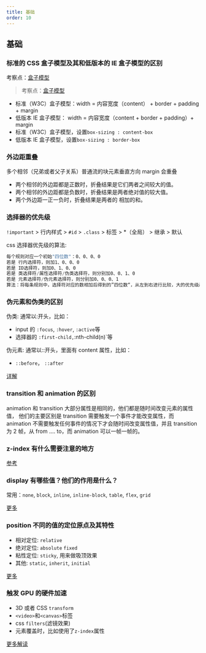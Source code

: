 ```yaml
---
title: 基础
order: 10
---
```


## 基础

### 标准的 CSS 盒子模型及其和低版本的 IE 盒子模型的区别

<Alert type="info">考察点：[盒子模型](https://developer.mozilla.org/zh-CN/docs/Learn/CSS/Building_blocks/The_box_model)</Alert>

> 考察点：[盒子模型](https://developer.mozilla.org/zh-CN/docs/Learn/CSS/Building_blocks/The_box_model)

-   标准（W3C）盒子模型：width = 内容宽度（content） + border + padding + margin
-   低版本 IE 盒子模型： width = 内容宽度（content + border + padding）+ margin
-   标准（W3C）盒子模型，设置`box-sizing : content-box`
-   低版本 IE 盒子模型，设置`box-sizing : border-box`

### 外边距重叠

多个相邻（兄弟或者父子关系）普通流的块元素垂直方向 margin 会重叠

-   两个相邻的外边距都是正数时，折叠结果是它们两者之间较大的值。
-   两个相邻的外边距都是负数时，折叠结果是两者绝对值的较大值。
-   两个外边距一正一负时，折叠结果是两者的 相加的和。

### 选择器的优先级

`!important` > 行内样式 > `#id` > `.class` > 标签 > \*（全局） > 继承 > 默认

css 选择器优先级的算法:

```js
每个规则对应一个初始"四位数"：0、0、0、0
若是 行内选择符，则加1、0、0、0
若是 ID选择符，则加0、1、0、0
若是 类选择符/属性选择符/伪类选择符，则分别加0、0、1、0
若是 元素选择符/伪元素选择符，则分别加0、0、0、1
算法：将每条规则中，选择符对应的数相加后得到的”四位数“，从左到右进行比较，大的优先级越高
```

### 伪元素和伪类的区别

伪类: 通常以:开头，比如：

-   input 的 `:focus`, `:hover`, `:active`等
-   选择器的 `:first-child,`:nth-child(n)`等

伪元素: 通常以::开头，里面有 content 属性，比如：

-   `::before`， `::after`

[详解](https://github.com/lgwebdream/FE-Interview/issues/18)

### transition 和 animation 的区别

animation 和 transition 大部分属性是相同的，他们都是随时间改变元素的属性值，
他们的主要区别是 transition 需要触发一个事件才能改变属性，而 animation 不需要触发任何事件的情况下才会随时间改变属性值，并且 transition 为 2 帧，从 from .... to，而 animation 可以一帧一帧的。

### z-index 有什么需要注意的地方

[参考](https://www.zhangxinxu.com/wordpress/2016/01/understand-css-stacking-context-order-z-index/)

### display 有哪些值？他们的作用是什么？

常用：`none`, `block`, `inline`, `inline-block`, `table`, `flex`, `grid`

[更多](https://developer.mozilla.org/en-US/docs/Web/CSS/display#specifications)

### position 不同的值的定位原点及其特性

-   相对定位: `relative`
-   绝对定位: `absolute` `fixed`
-   粘性定位: `sticky`, 用来做吸顶效果
-   其他: `static`, `inherit`, `initial`

[更多](https://developer.mozilla.org/en-US/docs/Web/CSS/position)

### 触发 GPU 的硬件加速

-   3D 或者 CSS `transform`
-   `<video>`和`<canvas>`标签
-   css `filters`(滤镜效果)
-   元素覆盖时，比如使用了`z-index`属性

[更多解读](https://www.w3cplus.com/css3/introduction-to-hardware-acceleration-css-animations.html)
